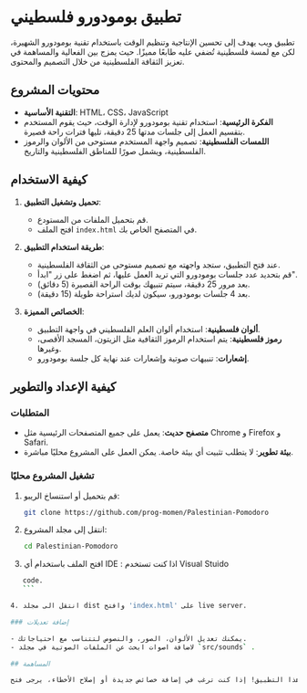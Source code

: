 # تطبيق بومودورو فلسطيني

تطبيق ويب يهدف إلى تحسين الإنتاجية وتنظيم الوقت باستخدام تقنية بومودورو الشهيرة، لكن مع لمسة فلسطينية تُضفي عليه طابعًا مميزًا. حيث يمزج بين الفعالية والمساهمة في تعزيز الثقافة الفلسطينية من خلال التصميم والمحتوى.

## محتويات المشروع

- **التقنية الأساسية**: HTML، CSS، JavaScript
- **الفكرة الرئيسية**: استخدام تقنية بومودورو لإدارة الوقت، حيث يقوم المستخدم بتقسيم العمل إلى جلسات مدتها 25 دقيقة، تليها فترات راحة قصيرة.
- **اللمسات الفلسطينية**: تصميم واجهة المستخدم مستوحى من الألوان والرموز الفلسطينية، ويشمل صورًا للمناطق الفلسطينية والتاريخ.

## كيفية الاستخدام

1. **تحميل وتشغيل التطبيق**:
    - قم بتحميل الملفات من المستودع.
    - افتح الملف `index.html` في المتصفح الخاص بك.
   
2. **طريقة استخدام التطبيق**:
    - عند فتح التطبيق، ستجد واجهته مع تصميم مستوحى من الثقافة الفلسطينية.
    - قم بتحديد عدد جلسات بومودورو التي تريد العمل عليها، ثم اضغط على زر "ابدأ".
    - بعد مرور 25 دقيقة، سيتم تنبيهك بوقت الراحة القصيرة (5 دقائق).
    - بعد 4 جلسات بومودورو، سيكون لديك استراحة طويلة (15 دقيقة).

3. **الخصائص المميزة**:
    - **ألوان فلسطينية**: استخدام ألوان العلم الفلسطيني في واجهة التطبيق.
    - **رموز فلسطينية**: يتم استخدام الرموز الثقافية مثل الزيتون، المسجد الأقصى، وغيرها.
    - **إشعارات**: تنبيهات صوتية وإشعارات عند نهاية كل جلسة بومودورو.

## كيفية الإعداد والتطوير

### المتطلبات

- **متصفح حديث**: يعمل على جميع المتصفحات الرئيسية مثل Chrome و Firefox و Safari.
- **بيئة تطوير**: لا يتطلب تثبيت أي بيئة خاصة. يمكن العمل على المشروع محليًا مباشرة.

### تشغيل المشروع محليًا

1. قم بتحميل أو استنساخ الريبو:
    ```bash
    git clone https://github.com/prog-momen/Palestinian-Pomodoro
    ```

2. انتقل إلى مجلد المشروع:
    ```bash
    cd Palestinian-Pomodoro
    ```

3. افتح الملف باستخدام أي IDE :
اذا كنت تستخدم Visual Stuido
 ```bash
    code.
    ```

4. انتقل الى مجلد dist وافتح 'index.html' على live server.

### إضافة تعديلات

- يمكنك تعديل الألوان، الصور، والنصوص لتتناسب مع احتياجاتك.
- لاضافة اصوات ابحث عن الملفات الصوتية في مجلد `src/sounds` .

## المساهمة

نرحب بمساهماتكم لتحسين هذا التطبيق! إذا كنت ترغب في إضافة خصائص جديدة أو إصلاح الأخطاء، يرجى فتح "issue" أو تقديم "pull request".

